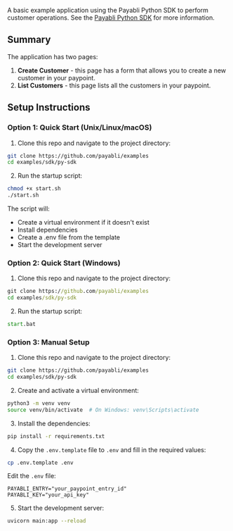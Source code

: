 A basic example application using the Payabli Python SDK to perform customer operations.
See the [Payabli Python SDK](https://github.com/payabli/sdk-python) for more information.

## Summary

The application has two pages:
1. **Create Customer** - this page has a form that allows you to create a new customer in your paypoint.
2. **List Customers** - this page lists all the customers in your paypoint.

## Setup Instructions

### Option 1: Quick Start (Unix/Linux/macOS)

1. Clone this repo and navigate to the project directory:

```bash
git clone https://github.com/payabli/examples
cd examples/sdk/py-sdk
```

2. Run the startup script:

```bash
chmod +x start.sh
./start.sh
```

The script will:
- Create a virtual environment if it doesn't exist
- Install dependencies
- Create a .env file from the template
- Start the development server

### Option 2: Quick Start (Windows)

1. Clone this repo and navigate to the project directory:

```cmd
git clone https://github.com/payabli/examples
cd examples/sdk/py-sdk
```

2. Run the startup script:

```cmd
start.bat
```

### Option 3: Manual Setup

1. Clone this repo and navigate to the project directory:

```bash
git clone https://github.com/payabli/examples
cd examples/sdk/py-sdk
```

2. Create and activate a virtual environment:

```bash
python3 -m venv venv
source venv/bin/activate  # On Windows: venv\Scripts\activate
```

3. Install the dependencies:

```bash
pip install -r requirements.txt
```

4. Copy the `.env.template` file to `.env` and fill in the required values:

```bash
cp .env.template .env
```

Edit the `.env` file:
```
PAYABLI_ENTRY="your_paypoint_entry_id"
PAYABLI_KEY="your_api_key"
```

5. Start the development server:

```bash
uvicorn main:app --reload
```